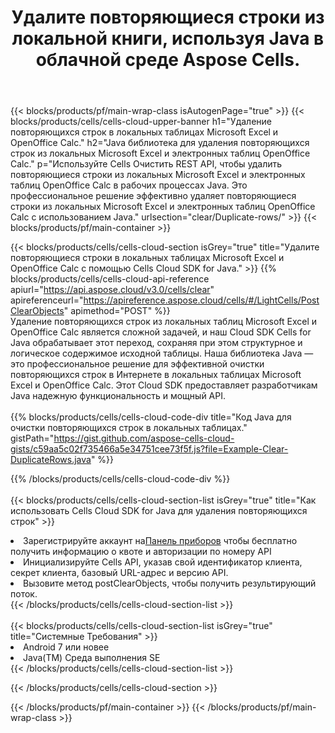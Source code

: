 ﻿---
title:  Удалите повторяющиеся строки из локальной книги, используя Java в облачной среде Aspose Cells.
description:  Облачные API и SDK для очистки повторяющихся строк в Microsoft Excel и OpenOffice Calc с использованием Java. Удаляйте повторяющиеся строки в локальных таблицах с помощью Cells Cloud SDK for Java.
---
{{< blocks/products/pf/main-wrap-class isAutogenPage="true" >}}
{{< blocks/products/cells/cells-cloud-upper-banner h1="Удаление повторяющихся строк в локальных таблицах Microsoft Excel и OpenOffice Calc." h2="Java библиотека для удаления повторяющихся строк из локальных Microsoft Excel и электронных таблиц OpenOffice Calc." p="Используйте Cells Очистить REST API, чтобы удалить повторяющиеся строки из локальных Microsoft Excel и электронных таблиц OpenOffice Calc в рабочих процессах Java. Это профессиональное решение эффективно удаляет повторяющиеся строки из локальных Microsoft Excel и электронных таблиц OpenOffice Calc с использованием Java." urlsection="clear/Duplicate-rows/" >}}
{{< blocks/products/pf/main-container >}}

{{< blocks/products/cells/cells-cloud-section isGrey="true" title="Удалите повторяющиеся строки в локальных таблицах Microsoft Excel и OpenOffice Calc с помощью Cells Cloud SDK for Java." >}}
{{% blocks/products/cells/cells-cloud-api-reference apiurl="https://api.aspose.cloud/v3.0/cells/clear" apireferenceurl="https://apireference.aspose.cloud/cells/#/LightCells/PostClearObjects" apimethod="POST" %}}
<br/>
Удаление повторяющихся строк из локальных таблиц Microsoft Excel и OpenOffice Calc является сложной задачей, и наш Cloud SDK Cells for Java обрабатывает этот переход, сохраняя при этом структурное и логическое содержимое исходной таблицы. Наша библиотека Java — это профессиональное решение для эффективной очистки повторяющихся строк в Интернете в локальных таблицах Microsoft Excel и OpenOffice Calc. Этот Cloud SDK предоставляет разработчикам Java надежную функциональность и мощный API.
<br/>
<br/>
{{% blocks/products/cells/cells-cloud-code-div title="Код Java для очистки повторяющихся строк в локальных таблицах." gistPath="https://gist.github.com/aspose-cells-cloud-gists/c59aa5c02f735466a5e34751cee73f5f.js?file=Example-Clear-DuplicateRows.java" %}}
  
{{% /blocks/products/cells/cells-cloud-code-div %}}
<br/>
<br/>
{{< blocks/products/cells/cells-cloud-section-list isGrey="true" title="Как использовать Cells Cloud SDK for Java для удаления повторяющихся строк" >}}
<li> Зарегистрируйте аккаунт на<a href="https://dashboard.aspose.cloud/">Панель приборов</a> чтобы бесплатно получить информацию о квоте и авторизации по номеру API</li>
<li>Инициализируйте Cells API, указав свой идентификатор клиента, секрет клиента, базовый URL-адрес и версию API.</li>
<li>Вызовите метод postClearObjects, чтобы получить результирующий поток.</li>
{{< /blocks/products/cells/cells-cloud-section-list >}}
<br/>
<br/>
{{< blocks/products/cells/cells-cloud-section-list isGrey="true" title="Системные Требования" >}}
<li>Android 7 или новее</li>
<li>Java(TM) Среда выполнения SE</li>
{{< /blocks/products/cells/cells-cloud-section-list >}}

{{< /blocks/products/cells/cells-cloud-section >}}

{{< /blocks/products/pf/main-container >}}
{{< /blocks/products/pf/main-wrap-class >}}
